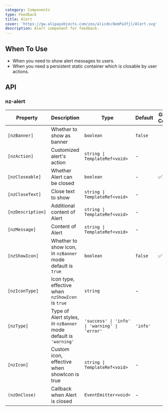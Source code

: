 ```yaml
---
category: Components
type: Feedback
title: Alert
cover: 'https://gw.alipayobjects.com/zos/alicdn/8emPa3fjl/Alert.svg'
description: Alert component for feedback.
---
```



## When To Use

- When you need to show alert messages to users.
- When you need a persistent static container which is closable by user actions.


## API

### nz-alert

| Property          | Description                                                     | Type                                          | Default  | Global Config |
| ----------------- | --------------------------------------------------------------- | --------------------------------------------- | -------- | ------------- |
| `[nzBanner]`      | Whether to show as banner                                       | `boolean`                                     | `false`  |
| `[nzAction]`      | Customized alert's action                                       | `string \| TemplateRef<void>`                 | -        |
| `[nzCloseable]`   | Whether Alert can be closed                                     | `boolean`                                     | -        | ✅             |
| `[nzCloseText]`   | Close text to show                                              | `string \| TemplateRef<void>`                 | -        |
| `[nzDescription]` | Additional content of Alert                                     | `string \| TemplateRef<void>`                 | -        |
| `[nzMessage]`     | Content of Alert                                                | `string \| TemplateRef<void>`                 | -        |
| `[nzShowIcon]`    | Whether to show icon, in `nzBanner` mode default is `true`      | `boolean`                                     | `false`  | ✅             |
| `[nzIconType]`    | Icon type, effective when `nzShowIcon` is `true`                | `string`                                      | -        |
| `[nzType]`        | Type of Alert styles, in `nzBanner` mode default is `'warning'` | `'success' \| 'info' \| 'warning' \| 'error'` | `'info'` |
| `[nzIcon]`        | Custom icon, effective when showIcon is true                    | `string \| TemplateRef<void>`                 | -        |
| `(nzOnClose)`     | Callback when Alert is closed                                   | `EventEmitter<void>`                          | -        |
